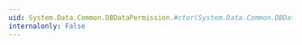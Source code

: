 ```yaml
---
uid: System.Data.Common.DBDataPermission.#ctor(System.Data.Common.DBDataPermissionAttribute)
internalonly: False
---
```

